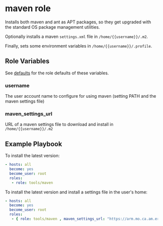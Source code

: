 # maven role

Installs both maven and ant as APT packages, so they get upgraded with the standard OS
package management utilities.

Optionally installs a maven `settings.xml` file in `/home/{{username}}/.m2`.

Finally, sets some environment variables in `/home/{{username}}/.profile`.


## Role Variables

See [defaults](defaults/main.yml) for the role defaults of these variables.

### username

The user account name to configure for using maven (setting PATH and the maven settings file)

### maven_settings_url

URL of a maven settings file to download and install in `/home/{{username}}/.m2`


## Example Playbook

To install the latest version:

```yaml
- hosts: all
  become: yes
  become_user: root
  roles:
   - role: tools/maven
```

To install the latest version and install a settings file in the user's home:

```yaml
- hosts: all
  become: yes
  become_user: root
  roles:
   - { role: tools/maven , maven_settings_url: "https://arm.mo.ca.am.ericsson.se/artifactory/proj-javacba-dev-local/settings-arm-javacba.xml" }
```
